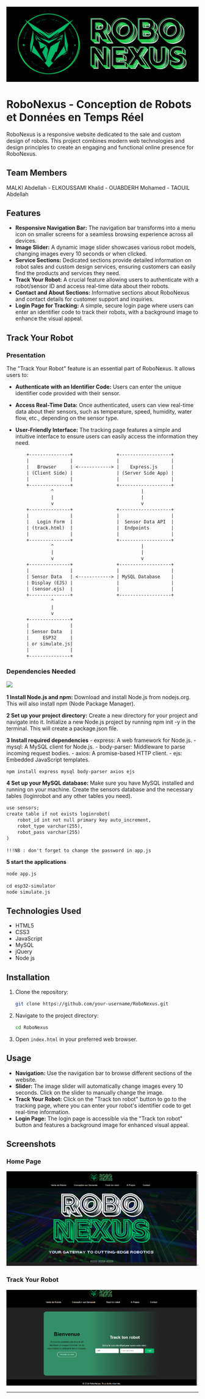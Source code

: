 ![RoboNexus Logo](screenshots/logo.png)

# RoboNexus - Conception de Robots et Données en Temps Réel 

RoboNexus is a responsive website dedicated to the sale and custom design of robots. This project combines modern web technologies and design principles to create an engaging and functional online presence for RoboNexus.

## Team Members

MALKI Abdellah - ELKOUSSAMI Khalid - OUABDERH Mohamed - TAOUIL Abdellah

## Features

- **Responsive Navigation Bar:** The navigation bar transforms into a menu icon on smaller screens for a seamless browsing experience across all devices.
- **Image Slider:** A dynamic image slider showcases various robot models, changing images every 10 seconds or when clicked.
- **Service Sections:** Dedicated sections provide detailed information on robot sales and custom design services, ensuring customers can easily find the products and services they need.
- **Track Your Robot:** A crucial feature allowing users to authenticate with a robot/sensor ID and access real-time data about their robots.
- **Contact and About Sections:** Informative sections about RoboNexus and contact details for customer support and inquiries.
- **Login Page for Tracking:** A simple, secure login page where users can enter an identifier code to track their robots, with a background image to enhance the visual appeal.

## Track Your Robot
### Presentation 
The "Track Your Robot" feature is an essential part of RoboNexus. It allows users to:
- **Authenticate with an Identifier Code:** Users can enter the unique identifier code provided with their sensor.
- **Access Real-Time Data:** Once authenticated, users can view real-time data about their sensors, such as temperature, speed, humidity, water flow, etc., depending on the sensor type.
- **User-Friendly Interface:** The tracking page features a simple and intuitive interface to ensure users can easily access the information they need.

          +---------------+                +-------------------+
          |               |                |                   |
          |   Browser     | <------------> |    Express.js     |
          | (Client Side) |                | (Server Side App) |
          |               |                |                   |
          +---------------+                +-------------------+
                   ^                                |
                   |                                |
                   v                                v
          +---------------+                +-------------------+
          |               |                |                   |
          |   Login Form  |                |  Sensor Data API  |
          | (track.html)  |                |  Endpoints        |
          |               |                |                   |
          +---------------+                +-------------------+
                   ^                                |
                   |                                |
                   v                                v
          +---------------+                +-------------------+
          |               |                |                   |
          | Sensor Data   | <------------> | MySQL Database    |
          | Display (EJS) |                |                   |
          | (sensor.ejs)  |                |                   |
          +---------------+                +-------------------+
                   ^
                   |
                   v
          +---------------+
          |               |
          | Sensor Data   |
          |     ESP32     |
          | or simulate.js|
          |               |
          +---------------+

### Dependencies Needed
![ ](https://github.com/m-elhamlaoui/projet-web-robonexus/blob/main/screenshots/giphy.gif)

**1 Install Node.js and npm:**
	Download and install Node.js from nodejs.org. This will also install npm (Node Package Manager).

**2 Set up your project directory:**
	Create a new directory for your project and navigate into it.
	Initialize a new Node.js project by running npm init -y in the terminal. This will create a package.json file.

**3 Install required dependencies**
	- express: A web framework for Node.js.
	- mysql: A MySQL client for Node.js.
	- body-parser: Middleware to parse incoming request bodies.
	- axios: A promise-based HTTP client.
	- ejs: Embedded JavaScript templates.
	
	npm install express mysql body-parser axios ejs

**4 Set up your MySQL database:**
	Make sure you have MySQL installed and running on your machine.
	Create the sensors database and the necessary tables (loginrobot and any other tables you need).
	
	use sensors;
	create table if not exists loginrobot(
		robot_id int not null primary key auto_increment,
		robot_type varchar(255),
		robot_pass varchar(255)
	)

	!!!NB : don't forget to change the password in app.js
	
**5 start the applications**
	
 	node app.js
 
	cd esp32-simulator
	node simulate.js

## Technologies Used

- HTML5
- CSS3
- JavaScript
- MySQL
- jQuery
- Node js

## Installation

1. Clone the repository:
    ```bash
    git clone https://github.com/your-username/RoboNexus.git
    ```
2. Navigate to the project directory:
    ```bash
    cd RoboNexus
    ```
3. Open `index.html` in your preferred web browser.

## Usage

- **Navigation:** Use the navigation bar to browse different sections of the website.
- **Slider:** The image slider will automatically change images every 10 seconds. Click on the slider to manually change the image.
- **Track Your Robot:** Click on the "Track ton robot" button to go to the tracking page, where you can enter your robot's identifier code to get real-time information.
- **Login Page:** The login page is accessible via the "Track ton robot" button and features a background image for enhanced visual appeal.

## Screenshots

### Home Page
![Home Page](screenshots/home.png)

### Track Your Robot
![Track Your Robot](screenshots/track.png)


---
